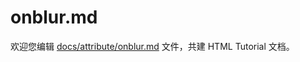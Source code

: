 onblur.md
===

欢迎您编辑 <a target="__blank" href="https://github.com/jaywcjlove/html-tutorial/blob/main/docs/attribute/onblur.md">docs/attribute/onblur.md</a> 文件，共建 HTML Tutorial 文档。